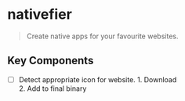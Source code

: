 # nativefier 

> Create native apps for your favourite websites. 

## Key Components 

- [ ] Detect appropriate icon for website. 
        1. Download  
        2. Add to final binary  